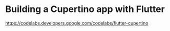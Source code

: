 # Building a Cupertino app with Flutter

https://codelabs.developers.google.com/codelabs/flutter-cupertino
